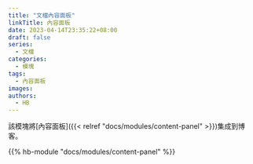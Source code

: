 ```yaml
---
title: "文檔內容面板"
linkTitle: 內容面板
date: 2023-04-14T23:35:22+08:00
draft: false
series:
  - 文檔
categories:
  - 模塊
tags:
  - 內容面板
images:
authors:
  - HB
---
```


該模塊將[內容面板]({{< relref "docs/modules/content-panel" >}})集成到博客。

<!--more-->

{{% hb-module "docs/modules/content-panel" %}}
